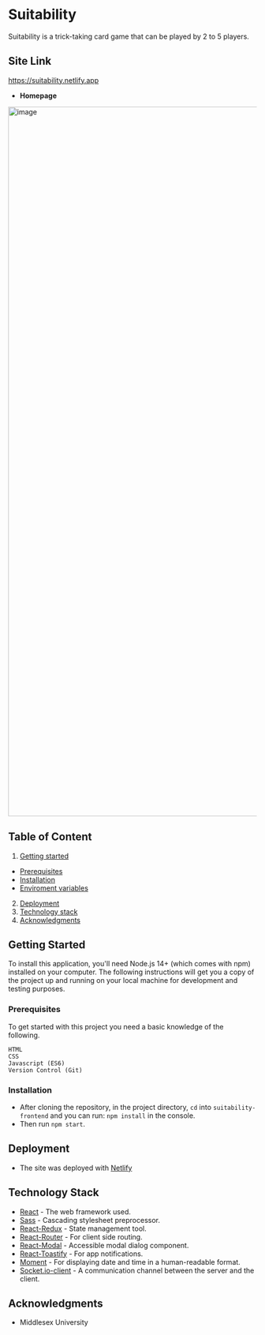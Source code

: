 # Suitability

Suitability is a trick-taking card game that can be played by 2 to 5 players.

## Site Link 
https://suitability.netlify.app

* **Homepage**
<img width="1438" alt="image" src="https://github.com/bloominstituteoftechnology/Sorting/assets/33374159/88c68e42-d28f-4c72-8d68-0a4167ea2833">

## Table of Content
1. [Getting started](#getting-started "Getting Started")
* [Prerequisites](#prerequisites "Prerequisites")
* [Installation](#installation "Installation")
* [Enviroment variables](#enviroment-variables "Enviroment Variables")
2. [Deployment](#deployment "Deployment")
3. [Technology stack](#technology-stack "Technology Stack")
4. [Acknowledgments](#acknowledgments "Acknowledgments")

## Getting Started

To install this application, you'll need Node.js 14+ (which comes with npm) installed on your computer. The following instructions will get you a copy of the project up and running on your local machine for development and testing purposes.

### Prerequisites

To get started with this project you need a basic knowledge of the following.
```
HTML
CSS
Javascript (ES6)
Version Control (Git)
```

### Installation

* After cloning the repository, in the project directory, `cd` into `suitability-frontend` and you can run: `npm install` in the console.
* Then run `npm start`.

## Deployment

* The site was deployed with [Netlify](https://suitability.netlify.app)

## Technology Stack

* [React](https://react.dev) - The web framework used.
* [Sass](https://sass-lang.com) - Cascading stylesheet preprocessor.
* [React-Redux](https://redux.js.org) - State management tool.
* [React-Router](https://reactrouter.com/en/main) - For client side routing.
* [React-Modal](https://www.npmjs.com/package/react-modal) - Accessible modal dialog component.
* [React-Toastify](https://www.npmjs.com/package/react-toastify) - For app notifications.
* [Moment](https://momentjs.com) - For displaying date and time in a human-readable format.
* [Socket.io-client](https://socket.io/how-to/use-with-react) - A communication channel between the server and the client.

## Acknowledgments

* Middlesex University
